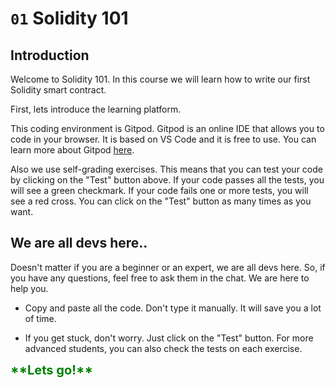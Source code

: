 # `01` Solidity 101

## Introduction

Welcome to Solidity 101. In this course we will learn how to write our first Solidity smart contract.

First, lets introduce the learning platform.

This coding environment is Gitpod. Gitpod is an online IDE that allows you to code in your browser. It is based on VS Code and it is free to use. You can learn more about Gitpod [here](https://www.gitpod.io/).

Also we use self-grading exercises. This means that you can test your code by clicking on the "Test" button above. If your code passes all the tests, you will see a green checkmark. If your code fails one or more tests, you will see a red cross. You can click on the "Test" button as many times as you want.

## We are all devs here..

Doesn't matter if you are a beginner or an expert, we are all devs here. So, if you have any questions, feel free to ask them in the chat. We are here to help you.

- Copy and paste all the code. Don't type it manually. It will save you a lot of time.

- If you get stuck, don't worry. Just click on the "Test" button. For more advanced students, you can also check the tests on each exercise.

<span style="color:green;font-weight:700;font-size:20px"> 
**Lets go!**
</span>
